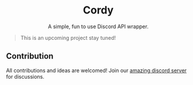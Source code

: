 <h1 align="center">
    Cordy
</h1>

<div align="center">
    A simple, fun to use Discord API wrapper.
</div>

<p></p>

> This is an upcoming project stay tuned!

## Contribution
All contributions and ideas are welcomed!
Join our [amazing discord server](https://discord.gg/G4VhjVkGzu) for discussions.
